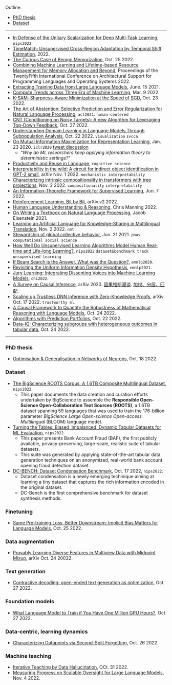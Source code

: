 Outline.
- [PhD thesis](#phd-thesis)
- [Dataset](#dataset)

---

- [In Defense of the Unitary Scalarization for Deep Multi-Task Learning](https://arxiv.org/abs/2201.04122), `nips2022`.
- [TimeMatch: Unsupervised Cross-Region Adaptation by Temporal Shift Estimation](https://hal.archives-ouvertes.fr/hal-03515501/document), 2022.
- [The Curious Case of Benign Memorization](https://arxiv.org/pdf/2210.14019.pdf), Oct. 25 2022.
- [Combining Machine Learning and Lifetime-based Resource Management for Memory Allocation and Beyond](https://colinraffel.com/publications/cacm2022combining.pdf),  Proceedings of the TwentyFifth International Conference on Architectural Support for Programming Languages and Operating Systems 2022.
- [Extracting Training Data from Large Language Models](https://arxiv.org/abs/2012.07805#), June. 15 2021.
- [Compute Trends across Three Era of Machine Learning](https://arxiv.org/pdf/2202.05924.pdf), Mar. 9 2022.
- [K-SAM: Sharpness-Aware Minimization at the Speed of SGD](https://arxiv.org/pdf/2210.12864.pdf), Oct. 23 2022.
- [The Art of Abstention: Selective Prediction and Error Regularization for Natural Language Processing](https://aclanthology.org/2021.acl-long.84.pdf), `acl2021`. `human-centered`
- [CNT (Conditioning on Noisy Targets): A new Algorithm for Leveraging Top-Down Feedback](https://arxiv.org/pdf/2210.09505.pdf), Oct. 27 2022.
- [Understanding Domain Learning in Language Models Through Subpopulation Analysis](https://arxiv.org/pdf/2210.12553.pdf), Oct. 22 2022. `visualization` `svcca`
- [On Mutual Information Maximization for Representation Learning](https://arxiv.org/abs/1907.13625), Jan. 23 2020. `iclr2020` [tweet discussion](https://twitter.com/skornblith/status/1156928383013576705)
  - _"Why do ML researchers keep applying information theory to deterministic settings?"_
- [Productivity and Reuse in Language](https://web.stanford.edu/~ngoodman/papers/odonnell-cogsci11.pdf), `cognitive science`
- [Interpretability in the wild: A circuit for indirect object identification in GPT-2 small](https://arxiv.org/pdf/2211.00593.pdf), arXiv  Nov. 1 2022. `mechanistic interpretability`
- [Characterizing intrinsic compositionality in transformers with tree projections](https://arxiv.org/pdf/2211.01288.pdf), Nov. 2 2022. `compositionality` `interpretability`
- [An Information-Theoretic Framework for Supervised Learning](https://arxiv.org/pdf/2203.00246.pdf), Jun. 7 2022.
- [Reinforcement Learning, Bit by Bit](https://arxiv.org/abs/2103.04047), arXiv.v2 2022.
- [Human Language Understanding & Reasoning](https://www.amacad.org/sites/default/files/publication/downloads/Daedalus_Sp22_09_Manning.pdf), Chris Manning 2022.
- [On Writing a Textbook on Natural Language Processing](https://aclanthology.org/2021.teachingnlp-1.22.pdf), Jacob Eisenstein 2021.
- [Learning an Artificial Language for Knowledge-Sharing in Multilingual Translation](https://arxiv.org/pdf/2211.01292.pdf), Nov. 2 2022. `nmt`
- [Stewardship of global collective behavior](https://www.pnas.org/doi/10.1073/pnas.2025764118), Jun. 21 2021. `pnas` `computational social science`
- [How Well Do Unsupervised Learning Algorithms Model Human Real-time and Life-long Learning?](https://openreview.net/forum?id=c0l2YolqD2T), `nips2022` `dataset&benchmark track` `unsupervised learning`
- [If Beam Search is the Answer, What was the Question?](https://aclanthology.org/2020.emnlp-main.170.pdf), `emnlp2020`.
- [Revisiting the Uniform Information Density Hypothesis](https://arxiv.org/pdf/2109.11635.pdf), `emnlp2021`.
- [Jury Learning: Integrating Dissenting Voices into Machine Learning Models](https://dl.acm.org/doi/pdf/10.1145/3491102.3502004), `chi2022`.
- [A Survey on Causal Inference](https://arxiv.org/pdf/2002.02770.pdf), arXiv 2020. [因果推断漫谈](https://dango.rocks/blog/2019/01/08/Causal-Inference-Introduction1/). [加权、分层、匹配](https://joyspace.jd.com/pages/xUPr4RMV5jlTiEnaviSs).
- [Scaling up Trustless DNN Inference with Zero-Knowledge Proofs](https://arxiv.org/pdf/2210.08674.pdf), arXiv Oct. 17 2022. `trustworthy ml`.
- [A Causal Framework to Quantify the Robustness of Mathematical Reasoning with Language Models](https://arxiv.org/pdf/2210.12023.pdf), Oct. 24 2022.
- [Algorithms with Prediction Portfolios](https://arxiv.org/pdf/2210.12438.pdf), Oct. 22 2022.
- [Data-IQ: Characterizing subgroups with heterogeneous outcomes in tabular data](https://arxiv.org/pdf/2210.13043.pdf), Oct. 24 2022.

---

### PhD thesis

- [Optimisation & Generalisation in Networks of Neurons](https://arxiv.org/pdf/2210.10101.pdf), Oct. 18 2022.

### Dataset

- [The BigScience ROOTS Corpus: A 1.6TB Composite Multilingual Dataset](https://openreview.net/forum?id=UoEw6KigkUn), `nips2022`.
  - This paper documents the data creation and curation efforts undertaken by BigScience to assemble the **Responsible Open-Science Open-Collaboration Text Sources (ROOTS)**, a 1.6TB dataset spanning 59 languages that was used to train the 176-billion parameter _BigScience Large Open-science Open-access Multilingual_ (BLOOM) language model.
- [Turning the Tables: Biased, Imbalanced, Dynamic Tabular Datasets for ML Evaluation](https://openreview.net/forum?id=UrAYT2QwOX8&noteId=7OMGhdDG25), `nips2022`.
  - This paper presents Bank Account Fraud (BAF), the first publicly available, privacy-preserving, large-scale, realistic suite of tabular datasets.
  - This suite was generated by applying state-of-the-art tabular data generation techniques on an anonymized, real-world bank account opening fraud detection dataset.
- [DC-BENCH: Dataset Condensation Benchmark](https://arxiv.org/pdf/2207.09639.pdf), Oct. 17 2022, `nips2022`.
  - Dataset condensation is a newly emerging techinique aiming at learning a tiny dataset that captures the rich information encoded in the original dataset.
  - DC-Bench is the first comprehensive benchmark for dataset synthesis methods.

### Finetuning

- [Same Pre-training Loss, Better Downstream: Implicit Bias Matters for Language Models](https://arxiv.org/pdf/2210.14199.pdf), Oct. 25 2022.

### Data augmentation

- [Provably Learning Diverse Features in Multiview Data with Midpoint Mixup](https://arxiv.org/pdf/2210.13512.pdf), arXiv Oct. 24 20022.

### Text generation

- [Contrastive decoding: open-ended text generation as optimization](https://arxiv.org/abs/2210.15097), Oct. 27 2022.

### Foundation models

- [What Language Model to Train if You Have One Million GPU Hours?](https://arxiv.org/pdf/2210.15424.pdf), Oct. 27 2022.

### Data-centric, learning dynamics

- [Characterizing Datapoints via Second-Split Forgetting](https://arxiv.org/pdf/2210.15424.pdf), Oct. 26 2022.

### Machine teaching

- [Iterative Teaching by Data Hallucination](https://arxiv.org/pdf/2210.17467.pdf), OCt. 31 2022.
- [Measuring Progress on Scalable Oversight for Large Language Models](https://arxiv.org/abs/2211.03540), Nov. 4 2022.
